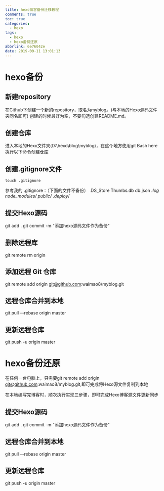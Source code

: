 ```yaml
---
title: hexo博客备份迁移教程
comments: true
toc: true
categories:
  - hexo
tags:
  - hexo
  - hexo备份还原
abbrlink: 6e76042e
date: 2019-09-11 13:01:13
---
```


# hexo备份
## 新建repository
在Github下创建一个新的repository，取名为myblog。(与本地的Hexo源码文件夹同名即可)
创建的时候最好为空，不要勾选创建README.md。
## 创建仓库
进入本地的Hexo文件夹(D:\hexo\blog\myblog)，在这个地方使用git Bash here执行以下命令创建仓库
## 创建.gitignore文件

```
touch .gitignore
```
参考我的 .gitignore：（下面的文件不备份）
.DS_Store
Thumbs.db
db.json
*.log
node_modules/
public/
.deploy*/
## 提交Hexo源码
git add .
git commit -m "添加hexo源码文件作为备份"

## 删除远程库
git remote rm origin
## 添加远程 Git 仓库
git remote add origin git@github.com:waimao8/myblog.git
## 远程仓库合并到本地
git pull --rebase origin master

## 更新远程仓库
git push -u origin master
# hexo备份还原
在任何一台电脑上，只需要git remote add origin git@github.com:waimao8/myblog.git,即可完成将Hexo源文件复制到本地

在本地编写完博客时，顺次执行实现三步骤，即可完成Hexo博客源文件更新同步

## 提交Hexo源码
git add .
git commit -m "添加hexo源码文件作为备份"
## 远程仓库合并到本地
git pull --rebase origin master
## 更新远程仓库
git push -u origin master
